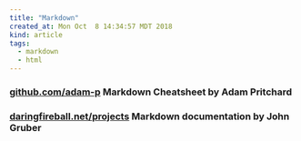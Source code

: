 ```yaml
---
title: "Markdown"
created_at: Mon Oct  8 14:34:57 MDT 2018
kind: article
tags:
  - markdown
  - html
---
```


<h3>
  <a href="https://github.com/adam-p/markdown-here/wiki/Markdown-Cheatsheet" target="_blank">github.com/adam-p</a>
  Markdown Cheatsheet by Adam Pritchard
</h3>

<h3>
  <a href="https://daringfireball.net/projects/markdown/" target="_blank">daringfireball.net/projects</a>
  Markdown documentation by John Gruber
</h3>

<!--
html boilerplate fragments
<a href="" target="_blank"></a>
<a name=""></a>
<img src="" width="400px">
<ul>
  <li></li>
  <li><a href="" target="_blank"></a></li>
</ul>
<pre>
</pre>
<p style="margin-bottom: 2em;"></p>
<hr style="border: 0; height: 3px; background: #333; background-image: linear-gradient(to right, #ccc, #333, #ccc);">
<pre><code>
</code></pre>
<math xmlns='http://www.w3.org/1998/Math/MathML' display='block'>
</math>
-->
